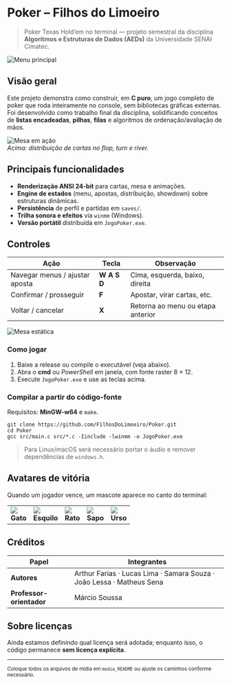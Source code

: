 # Poker – Filhos do Limoeiro

> Poker Texas Hold’em no terminal — projeto semestral da disciplina **Algoritmos e Estruturas de Dados (AEDs)** da Universidade SENAI Cimatec.

![Menu principal](media_READMEmenu.gif)

## Visão geral
Este projeto demonstra como construir, em **C puro**, um jogo completo de poker que roda inteiramente no console, sem bibliotecas gráficas externas.  
Foi desenvolvido como trabalho final da disciplina, solidificando conceitos de **listas encadeadas**, **pilhas**, **filas** e algoritmos de ordenação/avaliação de mãos.

![Mesa em ação](media_READMEgameplay.gif)  
*Acima: distribuição de cartas no flop, turn e river.*

## Principais funcionalidades
- **Renderização ANSI 24-bit** para cartas, mesa e animações.  
- **Engine de estados** (menu, apostas, distribuição, showdown) sobre estruturas dinâmicas.  
- **Persistência** de perfil e partidas em `saves/`.  
- **Trilha sonora e efeitos** via `winmm` (Windows).  
- **Versão portátil** distribuída em `JogoPoker.exe`.  

## Controles
| Ação                           | Tecla       | Observação                                  |
|-------------------------------|------------|---------------------------------------------|
| Navegar menus / ajustar aposta| **W A S D**| Cima, esquerda, baixo, direita              |
| Confirmar / prosseguir        | **F**      | Apostar, virar cartas, etc.                 |
| Voltar / cancelar             | **X**      | Retorna ao menu ou etapa anterior           |

![Mesa estática](media_READMEmesa.png)

### Como jogar
1. Baixe a release ou compile o executável (veja abaixo).  
2. Abra o **cmd** ou *PowerShell* em janela, com fonte raster 8 × 12.  
3. Execute `JogoPoker.exe` e use as teclas acima.  

### Compilar a partir do código-fonte
Requisitos: **MinGW-w64** e `make`.

    git clone https://github.com/FilhosDoLimoeiro/Poker.git
    cd Poker
    gcc src/main.c src/*.c -Iinclude -lwinmm -o JogoPoker.exe

> Para Linux/macOS será necessário portar o áudio e remover dependências de `windows.h`.

## Avatares de vitória
Quando um jogador vence, um mascote aparece no canto do terminal:

| | | | | |
|---|---|---|---|---|
| ![](media_READMEgato-ganhador.png)<br/>**Gato** | ![](media_READMEesquilo-ganhador.png)<br/>**Esquilo** | ![](media_READMErato-vitorioso.png)<br/>**Rato** | ![](media_READMEsapo-vitorioso.png)<br/>**Sapo** | ![](media_READMEurso-ganhador.png)<br/>**Urso** |

## Créditos
| Papel                    | Integrantes                                                               |
|--------------------------|---------------------------------------------------------------------------|
| **Autores**              | Arthur Farias · Lucas Lima · Samara Souza · João Lessa · Matheus Sena     |
| **Professor-orientador** | Márcio Soussa                                                             |

## Sobre licenças
Ainda estamos definindo qual licença será adotada; enquanto isso, o código permanece **sem licença explícita**.

---

<sub>Coloque todos os arquivos de mídia em `media_README` ou ajuste os caminhos conforme necessário.</sub>
